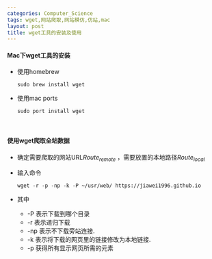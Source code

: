 ```yaml
---
categories: Computer_Science
tags: wget,网站爬取,网站模仿,仿站,mac
layout: post
title: wget工具的安装及使用
---
```

#### Mac下wget工具的安装

- 使用homebrew

  ```shell
  sudo brew install wget
  ```

- 使用mac ports

  ```shell
  sudo port install wget
  ```

  ​

#### 使用wget爬取全站数据

- 确定需要爬取的网站URL$Route_{remote}$ ，需要放置的本地路径$Route_{local}$

- 输入命令

  ```shell
  wget -r -p -np -k -P ~/usr/web/ https://jiawei1996.github.io
  ```

- 其中

  - -P 表示下载到哪个目录
  - -r 表示递归下载
  - -np 表示不下载旁站连接.
  - -k 表示将下载的网页里的链接修改为本地链接.
  - -p 获得所有显示网页所需的元素